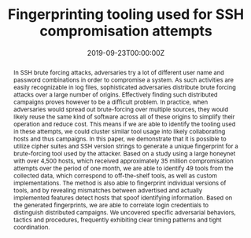 ---
title: "Fingerprinting tooling used for SSH compromisation attempts"

# Authors
# If you created a profile for a user (e.g. the default `admin` user), write the username (folder name) here
# and it will be replaced with their full name and linked to their profile.
authors:
  - Vincent Ghiette
  - admin
  - Christian Doerr

# Author notes (optional)
# author_notes:
#   - 'Equal contribution'
#   - 'Equal contribution'

date: '2019-09-23T00:00:00Z'
doi: ''

# Schedule page publish date (NOT publication's date).
# publishDate: '2017-01-01T00:00:00Z'

# Publication type.
# Accepts a single type but formatted as a YAML list (for Hugo requirements).
# Enter a publication type from the CSL standard.
publication_types: ['paper-conference']

# Publication name and optional abbreviated publication name.
publication: In *International Symposium on Research in Attacks, Intrusions and Defenses*

abstract: "In SSH brute forcing attacks, adversaries try a lot of different user name and password combinations in order to compromise a system. As such activities are easily recognizable in log files, sophisticated adversaries distribute brute forcing attacks over a large number of origins. Effectively finding such distributed campaigns proves however to be a difficult problem.

In practice, when adversaries would spread out brute-forcing over multiple sources, they would likely reuse the same kind of software across all of these origins to simplify their operation and reduce cost. This means if we are able to identify the tooling used in these attempts, we could cluster similar tool usage into likely collaborating hosts and thus campaigns. In this paper, we demonstrate that it is possible to utilize cipher suites and SSH version strings to generate a unique fingerprint for a brute-forcing tool used by the attacker.

Based on a study using a large honeynet with over 4,500 hosts, which received approximately 35 million compromisation attempts over the period of one month, we are able to identify 49 tools from the collected data, which correspond to off-the-shelf tools, as well as custom implementations. The method is also able to fingerprint individual versions of tools, and by revealing mismatches between advertised and actually implemented features detect hosts that spoof identifying information. Based on the generated fingerprints, we are able to correlate login credentials to distinguish distributed campaigns. We uncovered specific adversarial behaviors, tactics and procedures, frequently exhibiting clear timing patterns and tight coordination."

# Summary. An optional shortened abstract.
# summary: Lorem ipsum dolor sit amet, consectetur adipiscing elit. Duis posuere tellus ac convallis placerat. Proin tincidunt magna sed ex sollicitudin condimentum.

tags: []

# Display this page in the Featured widget?
featured: false

# Custom links (uncomment lines below)
# links:
# - name: Custom Link
#   url: http://example.org

# url_pdf: ''
# url_code: 'https://github.com/HugoBlox/hugo-blox-builder'
# url_dataset: 'https://github.com/HugoBlox/hugo-blox-builder'
# url_poster: ''
# url_project: ''
# url_slides: ''
# url_source: 'https://github.com/HugoBlox/hugo-blox-builder'
# url_video: 'https://youtube.com'

# Featured image
# To use, add an image named `featured.jpg/png` to your page's folder.
# image:
#   caption: 'Image credit: [**Unsplash**](https://unsplash.com/photos/pLCdAaMFLTE)'
#   focal_point: ''
#   preview_only: false

# Associated Projects (optional).
#   Associate this publication with one or more of your projects.
#   Simply enter your project's folder or file name without extension.
#   E.g. `internal-project` references `content/project/internal-project/index.md`.
#   Otherwise, set `projects: []`.
projects: []

# Slides (optional).
#   Associate this publication with Markdown slides.
#   Simply enter your slide deck's filename without extension.
#   E.g. `slides: "example"` references `content/slides/example/index.md`.
#   Otherwise, set `slides: ""`.
slides: ""
---